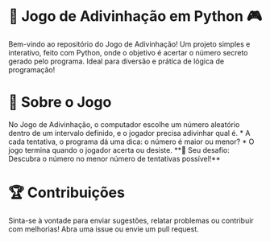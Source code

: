 <h1 align="center"> 🎲 Jogo de Adivinhação em Python 🎮 </h1>
Bem-vindo ao repositório do Jogo de Adivinhação! Um projeto simples e interativo, feito com Python, onde o objetivo é acertar o número secreto gerado pelo programa. Ideal para diversão e prática de lógica de programação!

<h1>📜 Sobre o Jogo</h1>
No Jogo de Adivinhação, o computador escolhe um número aleatório dentro de um intervalo definido, e o jogador precisa adivinhar qual é.
* A cada tentativa, o programa dá uma dica: o número é maior ou menor?
* O jogo termina quando o jogador acerta ou desiste.
**🎯 Seu desafio: Descubra o número no menor número de tentativas possível!**

<h1>🏆 Contribuições</h1>
Sinta-se à vontade para enviar sugestões, relatar problemas ou contribuir com melhorias! Abra uma issue ou envie um pull request.


